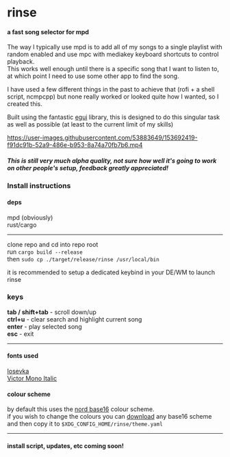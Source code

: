 # rinse
#### a fast song selector for mpd

The way I typically use mpd is to add all of my songs to a single playlist with random enabled and use mpc with mediakey keyboard shortcuts to control playback.  
This works well enough until there is a specific song that I want to listen to, at which point I need to use some other app to find the song.  

I have used a few different things in the past to achieve that (rofi + a shell script, ncmpcpp) but none really worked or looked quite how I wanted, so I created this.

Built using the fantastic [egui](https://github.com/emilk/egui) library, this is designed to do this singular task as well as possible (at least to the current limit of my skills)


https://user-images.githubusercontent.com/53883649/153692419-f91dc91b-52a9-486e-b953-8a74a70fb7b6.mp4

##### This is still very much alpha quality, not sure how well it's going to work on other people's setup, feedback greatly appreciated!

### Install instructions

#### deps

mpd (obviously)  
rust/cargo  

---

clone repo and cd into repo root  
run ```cargo build --release```  
then ```sudo cp ./target/release/rinse /usr/local/bin```

it is recommended to setup a dedicated keybind in your DE/WM to launch rinse

### keys

**tab / shift+tab** - scroll down/up  
**ctrl+u** - clear search and highlight current song  
**enter** - play selected song  
**esc** - exit

---

#### fonts used

[Iosevka](https://github.com/be5invis/Iosevka)  
[Victor Mono Italic](https://github.com/rubjo/victor-mono)  

#### colour scheme

by default this uses the [nord base16](https://github.com/ada-lovecraft/base16-nord-scheme) colour scheme.  
if you wish to change the colours you can [download](https://github.com/chriskempson/base16) any base16 scheme and then copy it to ```$XDG_CONFIG_HOME/rinse/theme.yaml```

---
#### install script, updates, etc coming soon!
